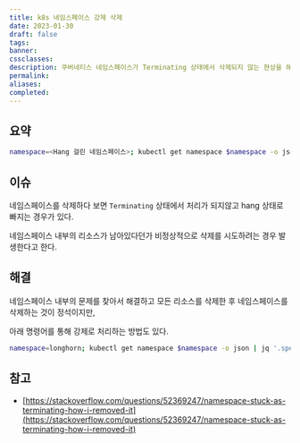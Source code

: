 ```yaml
---
title: k8s 네임스페이스 강제 삭제
date: 2023-01-30
draft: false
tags: 
banner: 
cssclasses: 
description: 쿠버네티스 네임스페이스가 Terminating 상태에서 삭제되지 않는 현상을 해결한다.
permalink: 
aliases: 
completed:
---
```

## 요약

```Bash
namespace=<Hang 걸린 네임스페이스>; kubectl get namespace $namespace -o json | jq '.spec.finalizers= []' | kubectl replace --raw "/api/v1/namespaces/$namespace/finalize" -f -
```

## 이슈

네임스페이스를 삭제하다 보면 `Terminating` 상태에서 처리가 되지않고 hang 상태로 빠지는 경우가 있다.

네임스페이스 내부의 리소스가 남아있다던가 비정상적으로 삭제를 시도하려는 경우 발생한다고 한다.

  

## 해결

네임스페이스 내부의 문제를 찾아서 해결하고 모든 리소스를 삭제한 후 네임스페이스를 삭제하는 것이 정석이지만,

아래 명령어를 통해 강제로 처리하는 방법도 있다.

  

```Bash
namespace=longhorn; kubectl get namespace $namespace -o json | jq '.spec.finalizers= []' | kubectl replace --raw "/api/v1/namespaces/$namespace/finalize" -f -
```

  

## 참고

- [https://stackoverflow.com/questions/52369247/namespace-stuck-as-terminating-how-i-removed-it](https://stackoverflow.com/questions/52369247/namespace-stuck-as-terminating-how-i-removed-it)